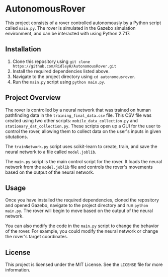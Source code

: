 # AutonomousRover

This project consists of a rover controlled autonomously by a Python script called `main.py`. The rover is simulated in the Gazebo simulation environment, and can be interacted with using Python 2.7.17.

## Installation

1. Clone this repository using `git clone https://github.com/RidleyH/AutonomousRover.git`
2. Install the required dependencies listed above.
3. Navigate to the project directory using `cd autonomousrover`.
4. Run the `main.py` script using `python main.py`.

## Project Overview

The rover is controlled by a neural network that was trained on human pathfinding data in the `training_final_data.csv` file. This CSV file was created using two other scripts: `mobile_data_collection.py` and `stationary_dat_collection.py`. These scripts open up a GUI for the user to control the rover, allowing them to collect data on the user's inputs in given situtations.

The `trainNetwork.py` script uses scikit-learn to create, train, and save the neural network to a file called `model.joblib`.

The `main.py` script is the main control script for the rover. It loads the neural network from the `model.joblib` file and controls the rover's movements based on the output of the neural network.

## Usage

Once you have installed the required dependencies, cloned the repository and opened Gazebo, navigate to the project directory and run `python main.py`. The rover will begin to move based on the output of the neural network.

You can also modify the code in the `main.py` script to change the behavior of the rover. For example, you could modify the neural network or change the rover's target coordinates.

## License

This project is licensed under the MIT License. See the `LICENSE` file for more information.
